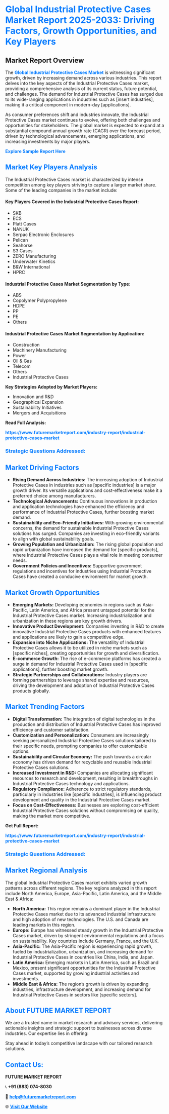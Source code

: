 <h1 style="color: #007BFF;">Global Industrial Protective Cases Market Report 2025-2033: Driving Factors, Growth Opportunities, and Key Players</h1>

<section id="overview">
<h2>Market Report Overview</h2>
<p>The <a href="https://www.futuremarketreport.com/industry-report/industrial-protective-cases-market" style="color: #007BFF; text-decoration: none;"><strong>Global Industrial Protective Cases Market</strong></a> is witnessing significant growth, driven by increasing demand across various industries. This report delves into the key aspects of the Industrial Protective Cases market, providing a comprehensive analysis of its current status, future potential, and challenges. The demand for Industrial Protective Cases has surged due to its wide-ranging applications in industries such as [insert industries], making it a critical component in modern-day [applications].</p>
<p>As consumer preferences shift and industries innovate, the Industrial Protective Cases market continues to evolve, offering both challenges and opportunities for stakeholders. The global market is expected to expand at a substantial compound annual growth rate (CAGR) over the forecast period, driven by technological advancements, emerging applications, and increasing investments by major players.</p>
</section>

<section id="overview">
<p><a href="https://www.futuremarketreport.com/request-sample/reportId=128009" style="color: #007BFF; text-decoration: none;"><strong>Explore Sample Report Here</strong></a></p>
</section>

<section id="key-players">
<h2 style="color: #007BFF;">Market Key Players Analysis</h2>
<p>The Industrial Protective Cases market is characterized by intense competition among key players striving to capture a larger market share. Some of the leading companies in the market include:</p>
<h4>Key Players Covered in the Industrial Protective Cases Report:</h4>
<ul><li>SKB</li><li>ECS</li><li>Platt Cases</li><li>NANUK</li><li>Serpac Electronic Enclosures</li><li>Pelican</li><li>Seahorse</li><li>S3 Cases</li><li>ZERO Manufacturing</li><li>Underwater Kinetics</li><li>B&amp;W International</li><li>HPRC</li></ul>
<h4>Industrial Protective Cases Market Segmentation by Type:</h4>
<ul><li>ABS</li><li>Copolymer Polypropylene</li><li>HDPE</li><li>PP</li><li>PE</li><li>Others</li></ul>

<h4>Industrial Protective Cases Market Segmentation by Application:</h4>
<ul><li>Construction</li><li>Machinery Manufacturing</li><li>Power</li><li>Oil &amp; Gas</li><li>Telecom</li><li>Others</li><li>Industrial Protective Cases</li></ul>
<p><strong>Key Strategies Adopted by Market Players:</strong></p>
<ul>
<li>Innovation and R&D</li>
<li>Geographical Expansion</li>
<li>Sustainability Initiatives</li>
<li>Mergers and Acquisitions</li>
</ul>
</section>

<section>
<p><strong>Read Full Analysis: </strong></p><a href="https://www.futuremarketreport.com/industry-report/industrial-protective-cases-market" style="color: #007BFF; text-decoration: none;"><strong>https://www.futuremarketreport.com/industry-report/industrial-protective-cases-market</strong></a>
<h3 style="color: #007BFF;">Strategic Questions Addressed:</h3>
</section>

<section id="driving-factors">
<h2 style="color: #007BFF;">Market Driving Factors</h2>
<ul>
<li><strong>Rising Demand Across Industries:</strong> The increasing adoption of Industrial Protective Cases in industries such as [specific industries] is a major growth driver. Its versatile applications and cost-effectiveness make it a preferred choice among manufacturers.</li>
<li><strong>Technological Advancements:</strong> Continuous innovations in production and application technologies have enhanced the efficiency and performance of Industrial Protective Cases, further boosting market demand.</li>
<li><strong>Sustainability and Eco-Friendly Initiatives:</strong> With growing environmental concerns, the demand for sustainable Industrial Protective Cases solutions has surged. Companies are investing in eco-friendly variants to align with global sustainability goals.</li>
<li><strong>Growing Population and Urbanization:</strong> The rising global population and rapid urbanization have increased the demand for [specific products], where Industrial Protective Cases plays a vital role in meeting consumer needs.</li>
<li><strong>Government Policies and Incentives:</strong> Supportive government regulations and incentives for industries using Industrial Protective Cases have created a conducive environment for market growth.</li>
</ul>
</section>

<section id="growth-opportunities">
<h2 style="color: #007BFF;">Market Growth Opportunities</h2>
<ul>
<li><strong>Emerging Markets:</strong> Developing economies in regions such as Asia-Pacific, Latin America, and Africa present untapped potential for the Industrial Protective Cases market. Increasing industrialization and urbanization in these regions are key growth drivers.</li>
<li><strong>Innovative Product Development:</strong> Companies investing in R&D to create innovative Industrial Protective Cases products with enhanced features and applications are likely to gain a competitive edge.</li>
<li><strong>Expansion into Niche Applications:</strong> The versatility of Industrial Protective Cases allows it to be utilized in niche markets such as [specific niches], creating opportunities for growth and diversification.</li>
<li><strong>E-commerce Growth:</strong> The rise of e-commerce platforms has created a surge in demand for Industrial Protective Cases used in [specific applications], further boosting market growth.</li>
<li><strong>Strategic Partnerships and Collaborations:</strong> Industry players are forming partnerships to leverage shared expertise and resources, driving the development and adoption of Industrial Protective Cases products globally.</li>
</ul>
</section>

<section id="trending-factors">
<h2 style="color: #007BFF;">Market Trending Factors</h2>
<ul>
<li><strong>Digital Transformation:</strong> The integration of digital technologies in the production and distribution of Industrial Protective Cases has improved efficiency and customer satisfaction.</li>
<li><strong>Customization and Personalization:</strong> Consumers are increasingly seeking personalized Industrial Protective Cases solutions tailored to their specific needs, prompting companies to offer customizable options.</li>
<li><strong>Sustainability and Circular Economy:</strong> The push towards a circular economy has driven demand for recyclable and reusable Industrial Protective Cases solutions.</li>
<li><strong>Increased Investment in R&D:</strong> Companies are allocating significant resources to research and development, resulting in breakthroughs in Industrial Protective Cases technology and applications.</li>
<li><strong>Regulatory Compliance:</strong> Adherence to strict regulatory standards, particularly in industries like [specific industries], is influencing product development and quality in the Industrial Protective Cases market.</li>
<li><strong>Focus on Cost-Effectiveness:</strong> Businesses are exploring cost-efficient Industrial Protective Cases solutions without compromising on quality, making the market more competitive.</li>
</ul>
</section>

<section>
<p><strong>Get Full Report: </strong></p><a href="https://www.futuremarketreport.com/industry-report/industrial-protective-cases-market" style="color: #007BFF; text-decoration: none;"><strong>https://www.futuremarketreport.com/industry-report/industrial-protective-cases-market</strong></a>
<h3 style="color: #007BFF;">Strategic Questions Addressed:</h3>
</section>


<section id="regional-analysis">
<h2 style="color: #007BFF;">Market Regional Analysis</h2>
<p>The global Industrial Protective Cases market exhibits varied growth patterns across different regions. The key regions analyzed in this report include North America, Europe, Asia-Pacific, Latin America, and the Middle East & Africa:</p>
<ul>
<li><strong>North America:</strong> This region remains a dominant player in the Industrial Protective Cases market due to its advanced industrial infrastructure and high adoption of new technologies. The U.S. and Canada are leading markets in this region.</li>
<li><strong>Europe:</strong> Europe has witnessed steady growth in the Industrial Protective Cases market, driven by stringent environmental regulations and a focus on sustainability. Key countries include Germany, France, and the U.K.</li>
<li><strong>Asia-Pacific:</strong> The Asia-Pacific region is experiencing rapid growth, fueled by industrialization, urbanization, and increasing demand for Industrial Protective Cases in countries like China, India, and Japan.</li>
<li><strong>Latin America:</strong> Emerging markets in Latin America, such as Brazil and Mexico, present significant opportunities for the Industrial Protective Cases market, supported by growing industrial activities and investments.</li>
<li><strong>Middle East & Africa:</strong> The region’s growth is driven by expanding industries, infrastructure development, and increasing demand for Industrial Protective Cases in sectors like [specific sectors].</li>
</ul>
</section>

<footer>
<h2 style="color: #007BFF;">About FUTURE MARKET REPORT</h2>
<p>We are a trusted name in market research and advisory services, delivering actionable insights and strategic support to businesses across diverse industries. Our expertise lies in offering:</p>

<p>Stay ahead in today’s competitive landscape with our tailored research solutions.</p>

<h2 style="color: #007BFF;">Contact Us:</h2>
<p><strong>FUTURE MARKET REPORT</strong></p>
<p>📞 <strong>+91 (883) 074-8030</strong></p>
<p>📧 <strong><a href="mailto:help@futuremarketreport.com" style="color: #007BFF;">help@futuremarketreport.com</a></strong></p>
<p>🌐 <strong><a href="https://www.futuremarketreport.com/" style="color: #007BFF;">Visit Our Website</a></strong></p>
</footer>